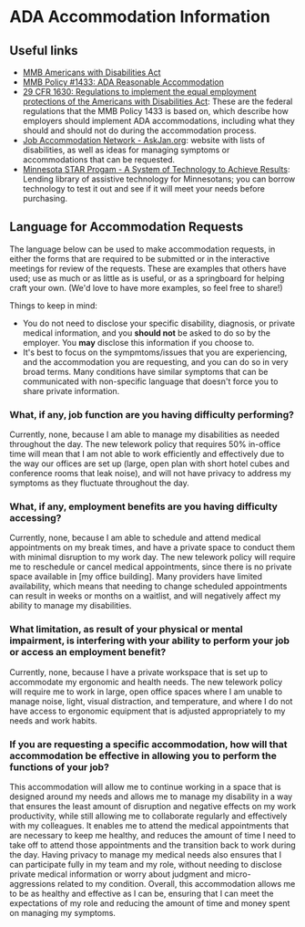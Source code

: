 # ADA Accommodation Information

## Useful links
- [MMB Americans with Disabilities Act](https://mn.gov/mmb/employee-relations/equal-opportunity/ada/)
- [MMB Policy #1433: ADA Reasonable Accommodation](https://mn.gov/mmb-stat/equal-opportunity/ada/1433-reasonable-accommodation.pdf)
- [29 CFR 1630: Regulations to implement the equal employment protections of the Americans with Disabilities Act](https://www.ecfr.gov/current/title-29/subtitle-B/chapter-XIV/part-1630?toc=1): These are the federal regulations that the MMB Policy 1433 is based on, which describe how employers should implement ADA accommodations, including what they should and should not do during the accommodation process.
- [Job Accommodation Network - AskJan.org](https://askjan.org/): website with lists of disabilities, as well as ideas for managing symptoms or accommodations that can be requested.
- [Minnesota STAR Progam - A System of Technology to Achieve Results](https://mn.gov/admin/star/): Lending library of assistive technology for Minnesotans; you can borrow technology to test it out and see if it will meet your needs before purchasing.

## Language for Accommodation Requests

The language below can be used to make accommodation requests, in either the forms that are required to be submitted or in the interactive meetings for review of the requests. These are examples that others have used; use as much or as little as is useful, or as a springboard for helping craft your own. (We'd love to have more examples, so feel free to share!)

Things to keep in mind:
- You do not need to disclose your specific disability, diagnosis, or private medical information, and you **should not** be asked to do so by the employer. You **may** disclose this information if you choose to.
- It's best to focus on the sympmtoms/issues that you are experiencing, and the accommodation you are requesting, and you can do so in very broad terms. Many conditions have similar symptoms that can be communicated with non-specific language that doesn't force you to share private information.

### What, if any, job function are you having difficulty performing?

Currently, none, because I am able to manage my disabilities as needed throughout the day. The new telework policy that requires 50% in-office time will mean that I am not able to work efficiently and effectively due to the way our offices are set up (large, open plan with short hotel cubes and conference rooms that leak noise), and will not have privacy to address my symptoms as they fluctuate throughout the day.

### What, if any, employment benefits are you having difficulty accessing?

Currently, none, because I am able to schedule and attend medical appointments on my break times, and have a private space to conduct them with minimal disruption to my work day. The new telework policy will require me to reschedule or cancel medical appointments, since there is no private space available in [my office building]. Many providers have limited availability, which means that needing to change scheduled appointments can result in weeks or months on a waitlist, and will negatively affect my ability to manage my disabilities.

### What limitation, as result of your physical or mental impairment, is interfering with your ability to perform your job or access an employment benefit?

Currently, none, because I have a private workspace that is set up to accommodate my ergonomic and health needs. The new telework policy will require me to work in large, open office spaces where I am unable to manage noise, light, visual distraction, and temperature, and where I do not have access to ergonomic equipment that is adjusted appropriately to my needs and work habits.

### If you are requesting a specific accommodation, how will that accommodation be effective in allowing you to perform the functions of your job?

This accommodation will allow me to continue working in a space that is designed around my needs and allows me to manage my disability in a way that ensures the least amount of disruption and negative effects on my work productivity, while still allowing me to collaborate regularly and effectively with my colleagues. It enables me to attend the medical appointments that are necessary to keep me healthy, and reduces the amount of time I need to take off to attend those appointments and the transition back to work during the day. Having privacy to manage my medical needs also ensures that I can participate fully in my team and my role, without needing to disclose private medical information or worry about judgment and micro-aggressions related to my condition. Overall, this accommodation allows me to be as healthy and effective as I can be, ensuring that I can meet the expectations of my role and reducing the amount of time and money spent on managing my symptoms.  
